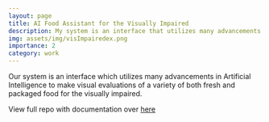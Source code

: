 ```yaml
---
layout: page
title: AI Food Assistant for the Visually Impaired 
description: My system is an interface that utilizes many advancements in artificial intelligence to make visual evaluations of a variety of both fresh and packaged foods for the visually impaired. A central part of our technology is heavily influenced by past AgTech work in the field, especially on quality control. 
img: assets/img/visImpairedex.png
importance: 2
category: work
---
```


Our system is an interface which utilizes many advancements in Artificial Intelligence to make visual evaluations of a variety of both fresh and packaged food for the visually impaired.

View full repo with documentation over [here](https://github.com/SarthakJaingit/Artificially-Intelligent-Food-Assistant-for-the-Visually-Impaired)

